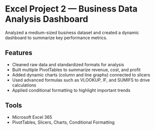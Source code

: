 # Excel Project 2 — Business Data Analysis Dashboard

Analyzed a medium-sized business dataset and created a dynamic dashboard to summarize key performance metrics.

## Features
- Cleaned raw data and standardized formats for analysis
- Built multiple PivotTables to summarize revenue, cost, and profit
- Added dynamic charts (column and line graphs) connected to slicers
- Used advanced formulas such as VLOOKUP, IF, and SUMIFS to drive calculations
- Applied conditional formatting to highlight important trends

## Tools
- Microsoft Excel 365
- PivotTables, Slicers, Charts, Conditional Formatting
